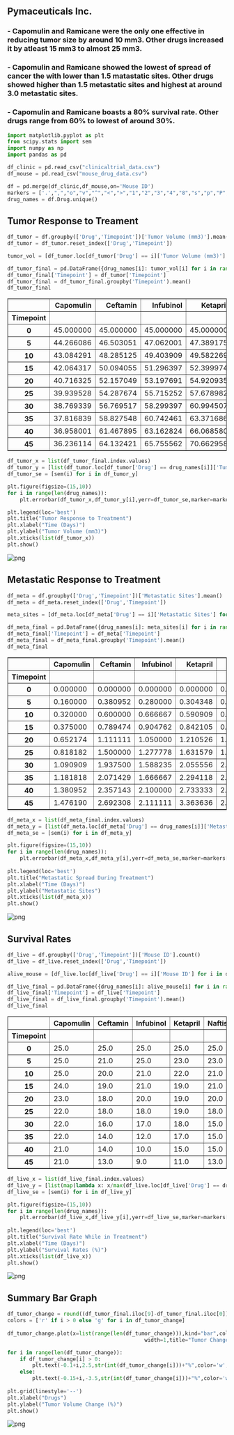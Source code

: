 
## Pymaceuticals Inc.
### - Capomulin and Ramicane were the only one effective in reducing tumor size by around 10 mm3. Other drugs increased it by atleast 15 mm3 to almost 25 mm3.
### - Capomulin and Ramicane showed the lowest of spread of cancer the with lower than 1.5 matastatic sites. Other drugs showed higher than 1.5 metastatic sites and highest at around 3.0 metastatic sites.
### - Capomulin and Ramicane boasts a 80% survival rate. Other drugs range from 60% to lowest of around 30%.


```python
import matplotlib.pyplot as plt
from scipy.stats import sem
import numpy as np
import pandas as pd

df_clinic = pd.read_csv("clinicaltrial_data.csv")
df_mouse = pd.read_csv("mouse_drug_data.csv")

df = pd.merge(df_clinic,df_mouse,on='Mouse ID')
markers = ['.',",","o","v","^","<",">","1","2","3","4","8","s","p","P","*","h","H","+","x","X","D","d","|","_"]
drug_names = df.Drug.unique()
```

## Tumor Response to Treament


```python
df_tumor = df.groupby(['Drug','Timepoint'])['Tumor Volume (mm3)'].mean()
df_tumor = df_tumor.reset_index(['Drug','Timepoint'])

tumor_vol = [df_tumor.loc[df_tumor['Drug'] == i]['Tumor Volume (mm3)'] for i in drug_names]

df_tumor_final = pd.DataFrame({drug_names[i]: tumor_vol[i] for i in range(len(drug_names))})
df_tumor_final['Timepoint'] = df_tumor['Timepoint']
df_tumor_final = df_tumor_final.groupby('Timepoint').mean()
df_tumor_final
```




<div>
<style>
    .dataframe thead tr:only-child th {
        text-align: right;
    }

    .dataframe thead th {
        text-align: left;
    }

    .dataframe tbody tr th {
        vertical-align: top;
    }
</style>
<table border="1" class="dataframe">
  <thead>
    <tr style="text-align: right;">
      <th></th>
      <th>Capomulin</th>
      <th>Ceftamin</th>
      <th>Infubinol</th>
      <th>Ketapril</th>
      <th>Naftisol</th>
      <th>Placebo</th>
      <th>Propriva</th>
      <th>Ramicane</th>
      <th>Stelasyn</th>
      <th>Zoniferol</th>
    </tr>
    <tr>
      <th>Timepoint</th>
      <th></th>
      <th></th>
      <th></th>
      <th></th>
      <th></th>
      <th></th>
      <th></th>
      <th></th>
      <th></th>
      <th></th>
    </tr>
  </thead>
  <tbody>
    <tr>
      <th>0</th>
      <td>45.000000</td>
      <td>45.000000</td>
      <td>45.000000</td>
      <td>45.000000</td>
      <td>45.000000</td>
      <td>45.000000</td>
      <td>45.000000</td>
      <td>45.000000</td>
      <td>45.000000</td>
      <td>45.000000</td>
    </tr>
    <tr>
      <th>5</th>
      <td>44.266086</td>
      <td>46.503051</td>
      <td>47.062001</td>
      <td>47.389175</td>
      <td>46.796098</td>
      <td>47.125589</td>
      <td>47.248967</td>
      <td>43.944859</td>
      <td>47.527452</td>
      <td>46.851818</td>
    </tr>
    <tr>
      <th>10</th>
      <td>43.084291</td>
      <td>48.285125</td>
      <td>49.403909</td>
      <td>49.582269</td>
      <td>48.694210</td>
      <td>49.423329</td>
      <td>49.101541</td>
      <td>42.531957</td>
      <td>49.463844</td>
      <td>48.689881</td>
    </tr>
    <tr>
      <th>15</th>
      <td>42.064317</td>
      <td>50.094055</td>
      <td>51.296397</td>
      <td>52.399974</td>
      <td>50.933018</td>
      <td>51.359742</td>
      <td>51.067318</td>
      <td>41.495061</td>
      <td>51.529409</td>
      <td>50.779059</td>
    </tr>
    <tr>
      <th>20</th>
      <td>40.716325</td>
      <td>52.157049</td>
      <td>53.197691</td>
      <td>54.920935</td>
      <td>53.644087</td>
      <td>54.364417</td>
      <td>53.346737</td>
      <td>40.238325</td>
      <td>54.067395</td>
      <td>53.170334</td>
    </tr>
    <tr>
      <th>25</th>
      <td>39.939528</td>
      <td>54.287674</td>
      <td>55.715252</td>
      <td>57.678982</td>
      <td>56.731968</td>
      <td>57.482574</td>
      <td>55.504138</td>
      <td>38.974300</td>
      <td>56.166123</td>
      <td>55.432935</td>
    </tr>
    <tr>
      <th>30</th>
      <td>38.769339</td>
      <td>56.769517</td>
      <td>58.299397</td>
      <td>60.994507</td>
      <td>59.559509</td>
      <td>59.809063</td>
      <td>58.196374</td>
      <td>38.703137</td>
      <td>59.826738</td>
      <td>57.713531</td>
    </tr>
    <tr>
      <th>35</th>
      <td>37.816839</td>
      <td>58.827548</td>
      <td>60.742461</td>
      <td>63.371686</td>
      <td>62.685087</td>
      <td>62.420615</td>
      <td>60.350199</td>
      <td>37.451996</td>
      <td>62.440699</td>
      <td>60.089372</td>
    </tr>
    <tr>
      <th>40</th>
      <td>36.958001</td>
      <td>61.467895</td>
      <td>63.162824</td>
      <td>66.068580</td>
      <td>65.600754</td>
      <td>65.052675</td>
      <td>63.045537</td>
      <td>36.574081</td>
      <td>65.356386</td>
      <td>62.916692</td>
    </tr>
    <tr>
      <th>45</th>
      <td>36.236114</td>
      <td>64.132421</td>
      <td>65.755562</td>
      <td>70.662958</td>
      <td>69.265506</td>
      <td>68.084082</td>
      <td>66.258529</td>
      <td>34.955595</td>
      <td>68.438310</td>
      <td>65.960888</td>
    </tr>
  </tbody>
</table>
</div>




```python
df_tumor_x = list(df_tumor_final.index.values)
df_tumor_y = [list(df_tumor.loc[df_tumor['Drug'] == drug_names[i]]['Tumor Volume (mm3)']) for i in range(len(drug_names))]
df_tumor_se = [sem(i) for i in df_tumor_y]

plt.figure(figsize=(15,10))
for i in range(len(drug_names)):
    plt.errorbar(df_tumor_x,df_tumor_y[i],yerr=df_tumor_se,marker=markers[i],label=drug_names[i],linestyle='--')

plt.legend(loc='best')
plt.title("Tumor Response to Treatment")
plt.xlabel("Time (Days)")
plt.ylabel("Tumor Volume (mm3)")
plt.xticks(list(df_tumor_x))
plt.show()
```


![png](output_4_0.png)


## Metastatic Response to Treatment


```python
df_meta = df.groupby(['Drug','Timepoint'])['Metastatic Sites'].mean()
df_meta = df_meta.reset_index(['Drug','Timepoint'])

meta_sites = [df_meta.loc[df_meta['Drug'] == i]['Metastatic Sites'] for i in drug_names]

df_meta_final = pd.DataFrame({drug_names[i]: meta_sites[i] for i in range(len(drug_names))})
df_meta_final['Timepoint'] = df_meta['Timepoint']
df_meta_final = df_meta_final.groupby('Timepoint').mean()
df_meta_final
```




<div>
<style>
    .dataframe thead tr:only-child th {
        text-align: right;
    }

    .dataframe thead th {
        text-align: left;
    }

    .dataframe tbody tr th {
        vertical-align: top;
    }
</style>
<table border="1" class="dataframe">
  <thead>
    <tr style="text-align: right;">
      <th></th>
      <th>Capomulin</th>
      <th>Ceftamin</th>
      <th>Infubinol</th>
      <th>Ketapril</th>
      <th>Naftisol</th>
      <th>Placebo</th>
      <th>Propriva</th>
      <th>Ramicane</th>
      <th>Stelasyn</th>
      <th>Zoniferol</th>
    </tr>
    <tr>
      <th>Timepoint</th>
      <th></th>
      <th></th>
      <th></th>
      <th></th>
      <th></th>
      <th></th>
      <th></th>
      <th></th>
      <th></th>
      <th></th>
    </tr>
  </thead>
  <tbody>
    <tr>
      <th>0</th>
      <td>0.000000</td>
      <td>0.000000</td>
      <td>0.000000</td>
      <td>0.000000</td>
      <td>0.000000</td>
      <td>0.000000</td>
      <td>0.000000</td>
      <td>0.000000</td>
      <td>0.000000</td>
      <td>0.000000</td>
    </tr>
    <tr>
      <th>5</th>
      <td>0.160000</td>
      <td>0.380952</td>
      <td>0.280000</td>
      <td>0.304348</td>
      <td>0.260870</td>
      <td>0.375000</td>
      <td>0.320000</td>
      <td>0.120000</td>
      <td>0.240000</td>
      <td>0.166667</td>
    </tr>
    <tr>
      <th>10</th>
      <td>0.320000</td>
      <td>0.600000</td>
      <td>0.666667</td>
      <td>0.590909</td>
      <td>0.523810</td>
      <td>0.833333</td>
      <td>0.565217</td>
      <td>0.250000</td>
      <td>0.478261</td>
      <td>0.500000</td>
    </tr>
    <tr>
      <th>15</th>
      <td>0.375000</td>
      <td>0.789474</td>
      <td>0.904762</td>
      <td>0.842105</td>
      <td>0.857143</td>
      <td>1.250000</td>
      <td>0.764706</td>
      <td>0.333333</td>
      <td>0.782609</td>
      <td>0.809524</td>
    </tr>
    <tr>
      <th>20</th>
      <td>0.652174</td>
      <td>1.111111</td>
      <td>1.050000</td>
      <td>1.210526</td>
      <td>1.150000</td>
      <td>1.526316</td>
      <td>1.000000</td>
      <td>0.347826</td>
      <td>0.952381</td>
      <td>1.294118</td>
    </tr>
    <tr>
      <th>25</th>
      <td>0.818182</td>
      <td>1.500000</td>
      <td>1.277778</td>
      <td>1.631579</td>
      <td>1.500000</td>
      <td>1.941176</td>
      <td>1.357143</td>
      <td>0.652174</td>
      <td>1.157895</td>
      <td>1.687500</td>
    </tr>
    <tr>
      <th>30</th>
      <td>1.090909</td>
      <td>1.937500</td>
      <td>1.588235</td>
      <td>2.055556</td>
      <td>2.066667</td>
      <td>2.266667</td>
      <td>1.615385</td>
      <td>0.782609</td>
      <td>1.388889</td>
      <td>1.933333</td>
    </tr>
    <tr>
      <th>35</th>
      <td>1.181818</td>
      <td>2.071429</td>
      <td>1.666667</td>
      <td>2.294118</td>
      <td>2.266667</td>
      <td>2.642857</td>
      <td>2.300000</td>
      <td>0.952381</td>
      <td>1.562500</td>
      <td>2.285714</td>
    </tr>
    <tr>
      <th>40</th>
      <td>1.380952</td>
      <td>2.357143</td>
      <td>2.100000</td>
      <td>2.733333</td>
      <td>2.466667</td>
      <td>3.166667</td>
      <td>2.777778</td>
      <td>1.100000</td>
      <td>1.583333</td>
      <td>2.785714</td>
    </tr>
    <tr>
      <th>45</th>
      <td>1.476190</td>
      <td>2.692308</td>
      <td>2.111111</td>
      <td>3.363636</td>
      <td>2.538462</td>
      <td>3.272727</td>
      <td>2.571429</td>
      <td>1.250000</td>
      <td>1.727273</td>
      <td>3.071429</td>
    </tr>
  </tbody>
</table>
</div>




```python
df_meta_x = list(df_meta_final.index.values)
df_meta_y = [list(df_meta.loc[df_meta['Drug'] == drug_names[i]]['Metastatic Sites'])for i in range(len(drug_names))]
df_meta_se = [sem(i) for i in df_meta_y]

plt.figure(figsize=(15,10))
for i in range(len(drug_names)):
    plt.errorbar(df_meta_x,df_meta_y[i],yerr=df_meta_se,marker=markers[i],label=drug_names[i], linestyle="--")
     
plt.legend(loc='best')
plt.title("Metastatic Spread During Treatment")
plt.xlabel("Time (Days)")
plt.ylabel("Metastatic Sites")
plt.xticks(list(df_meta_x))
plt.show()
```


![png](output_7_0.png)


## Survival Rates


```python
df_live = df.groupby(['Drug','Timepoint'])['Mouse ID'].count()
df_live = df_live.reset_index(['Drug','Timepoint'])

alive_mouse = [df_live.loc[df_live['Drug'] == i]['Mouse ID'] for i in drug_names]

df_live_final = pd.DataFrame({drug_names[i]: alive_mouse[i] for i in range(len(drug_names))})
df_live_final['Timepoint'] = df_live['Timepoint']
df_live_final = df_live_final.groupby('Timepoint').mean()
df_live_final
```




<div>
<style>
    .dataframe thead tr:only-child th {
        text-align: right;
    }

    .dataframe thead th {
        text-align: left;
    }

    .dataframe tbody tr th {
        vertical-align: top;
    }
</style>
<table border="1" class="dataframe">
  <thead>
    <tr style="text-align: right;">
      <th></th>
      <th>Capomulin</th>
      <th>Ceftamin</th>
      <th>Infubinol</th>
      <th>Ketapril</th>
      <th>Naftisol</th>
      <th>Placebo</th>
      <th>Propriva</th>
      <th>Ramicane</th>
      <th>Stelasyn</th>
      <th>Zoniferol</th>
    </tr>
    <tr>
      <th>Timepoint</th>
      <th></th>
      <th></th>
      <th></th>
      <th></th>
      <th></th>
      <th></th>
      <th></th>
      <th></th>
      <th></th>
      <th></th>
    </tr>
  </thead>
  <tbody>
    <tr>
      <th>0</th>
      <td>25.0</td>
      <td>25.0</td>
      <td>25.0</td>
      <td>25.0</td>
      <td>25.0</td>
      <td>25.0</td>
      <td>26.0</td>
      <td>25.0</td>
      <td>26.0</td>
      <td>25.0</td>
    </tr>
    <tr>
      <th>5</th>
      <td>25.0</td>
      <td>21.0</td>
      <td>25.0</td>
      <td>23.0</td>
      <td>23.0</td>
      <td>24.0</td>
      <td>25.0</td>
      <td>25.0</td>
      <td>25.0</td>
      <td>24.0</td>
    </tr>
    <tr>
      <th>10</th>
      <td>25.0</td>
      <td>20.0</td>
      <td>21.0</td>
      <td>22.0</td>
      <td>21.0</td>
      <td>24.0</td>
      <td>23.0</td>
      <td>24.0</td>
      <td>23.0</td>
      <td>22.0</td>
    </tr>
    <tr>
      <th>15</th>
      <td>24.0</td>
      <td>19.0</td>
      <td>21.0</td>
      <td>19.0</td>
      <td>21.0</td>
      <td>20.0</td>
      <td>17.0</td>
      <td>24.0</td>
      <td>23.0</td>
      <td>21.0</td>
    </tr>
    <tr>
      <th>20</th>
      <td>23.0</td>
      <td>18.0</td>
      <td>20.0</td>
      <td>19.0</td>
      <td>20.0</td>
      <td>19.0</td>
      <td>17.0</td>
      <td>23.0</td>
      <td>21.0</td>
      <td>17.0</td>
    </tr>
    <tr>
      <th>25</th>
      <td>22.0</td>
      <td>18.0</td>
      <td>18.0</td>
      <td>19.0</td>
      <td>18.0</td>
      <td>17.0</td>
      <td>14.0</td>
      <td>23.0</td>
      <td>19.0</td>
      <td>16.0</td>
    </tr>
    <tr>
      <th>30</th>
      <td>22.0</td>
      <td>16.0</td>
      <td>17.0</td>
      <td>18.0</td>
      <td>15.0</td>
      <td>15.0</td>
      <td>13.0</td>
      <td>23.0</td>
      <td>18.0</td>
      <td>15.0</td>
    </tr>
    <tr>
      <th>35</th>
      <td>22.0</td>
      <td>14.0</td>
      <td>12.0</td>
      <td>17.0</td>
      <td>15.0</td>
      <td>14.0</td>
      <td>10.0</td>
      <td>21.0</td>
      <td>16.0</td>
      <td>14.0</td>
    </tr>
    <tr>
      <th>40</th>
      <td>21.0</td>
      <td>14.0</td>
      <td>10.0</td>
      <td>15.0</td>
      <td>15.0</td>
      <td>12.0</td>
      <td>9.0</td>
      <td>20.0</td>
      <td>12.0</td>
      <td>14.0</td>
    </tr>
    <tr>
      <th>45</th>
      <td>21.0</td>
      <td>13.0</td>
      <td>9.0</td>
      <td>11.0</td>
      <td>13.0</td>
      <td>11.0</td>
      <td>7.0</td>
      <td>20.0</td>
      <td>11.0</td>
      <td>14.0</td>
    </tr>
  </tbody>
</table>
</div>




```python
df_live_x = list(df_live_final.index.values)
df_live_y = [list(map(lambda x: x/max(df_live.loc[df_live['Drug'] == drug_names[i]]['Mouse ID']) * 100, df_live.loc[df_live['Drug'] == drug_names[i]]['Mouse ID'])) for i in range(len(drug_names))]
df_live_se = [sem(i) for i in df_live_y]

plt.figure(figsize=(15,10))
for i in range(len(drug_names)):
    plt.errorbar(df_live_x,df_live_y[i],yerr=df_live_se,marker=markers[i],label=drug_names[i],linestyle='--')
    
plt.legend(loc='best')
plt.title("Survival Rate While in Treatment")
plt.xlabel("Time (Days)")
plt.ylabel("Survival Rates (%)")
plt.xticks(list(df_live_x))
plt.show()
```


![png](output_10_0.png)


## Summary Bar Graph


```python
df_tumor_change = round((df_tumor_final.iloc[9]-df_tumor_final.iloc[0])/df_tumor_final.iloc[0]*100)
colors = ['r' if i > 0 else 'g' for i in df_tumor_change]
        
df_tumor_change.plot(x=list(range(len(df_tumor_change))),kind="bar",color=colors,figsize=(20,10),rot=0,
                                            width=1,title="Tumor Change Over 45 Day Treatment",edgecolor='black')

for i in range(len(df_tumor_change)):
    if df_tumor_change[i] > 0:
        plt.text(-0.1+i,2.5,str(int(df_tumor_change[i]))+"%",color='w',fontsize=15)
    else:
        plt.text(-0.15+i,-3.5,str(int(df_tumor_change[i]))+"%",color='w',fontsize=15)
        
plt.grid(linestyle='--')        
plt.xlabel("Drugs")
plt.ylabel("Tumor Volume Change (%)")
plt.show()
```


![png](output_12_0.png)



```python

```
